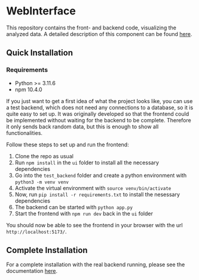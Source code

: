 # WebInterface
This repository contains the front- and backend code, visualizing the analyzed data. A detailed description of this component can be found [here](https://github.com/NewsAnalyseTool/Documentation/wiki/WebInterface-Documentation).

## Quick Installation
### Requirements
- Python >= 3.11.6
- npm 10.4.0

If you just want to get a first idea of what the project looks like, you can use a test backend, which does not need any connections to a database, so it is quite easy to set up. It was originally developed so that the frontend could be implemented without waiting for the backend to be complete. Therefore it only sends back random data, but this is enough to show all functionalities.

Follow these steps to set up and run the frontend:
1) Clone the repo as usual
2) Run `npm install` in the `ui` folder to install all the necessary dependencies
3) Go into the `test_backend` folder and create a python environment with `python3 -m venv venv`
4) Activate the virtual environment with `source venv/bin/activate`
5) Now, run `pip install -r requirements.txt` to install the nesessary dependencies
6) The backend can be started with `python app.py`
7) Start the frontend with `npm run dev` back in the `ui` folder

You should now be able to see the frontend in your browser with the url `http://localhost:5173/`.

## Complete Installation
For a complete installation with the real backend running, please see the documentation [here](https://github.com/NewsAnalyseTool/Documentation/wiki/).
